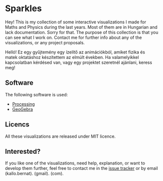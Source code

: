 Sparkles
========

Hey! This is my collection of some interactive visualizations I made for Maths and Physics during the last years. Most of them are in Hungarian and lack documentation. Sorry for that. The purpose of this collection is that you can see what I work on. Contact me for further info about any of the visualizations, or any project proposals.

Helló! Ez egy gyűjtemény egy ízelítő az animációkból, amiket fizika és matek oktatáshoz készítettem az elmúlt években. Ha valamelyikkel kapcsolatban kérdésed van, vagy egy projektet szeretnél ajánlani, keress meg!

## Software

The following software is used:

* [Processing](http://processing.org/)
* [GeoGebra](http://www.geogebra.org/)

## Licencs

All these visualizations are released under MIT licence.

## Interested?

If you like one of the visualizations, need help, explanation, or want to develop them further, feel free to contact me in the [issue tracker](https://github.com/cie/Sparkles/issues) or by email (kallo.bernat). (gmail). (com).
